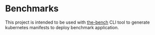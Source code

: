# Benchmarks
This project is intended to be used with [the-bench](https://github.com/hanapedia/the-bench) CLI tool to generate kubernetes manifests to deploy benchmark application.
